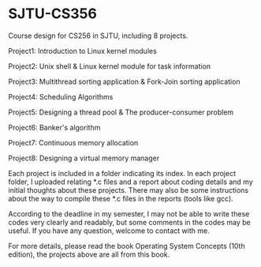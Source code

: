 # SJTU-CS356
Course design for CS256 in SJTU, including 8 projects.

Project1: Introduction to Linux kernel modules

Project2: Unix shell & Linux kernel module for task information

Project3: Multithread sorting application & Fork-Join sorting application

Project4: Scheduling Algorithms

Project5: Designing a thread pool & The producer-consumer problem

Project6: Banker's algorithm

Project7: Continuous memory allocation

Project8: Designing a virtual memory manager

Each project is included in a folder indicating its index. In each project folder, I uploaded relating *.c files
and a report about coding details and my initial thoughts about these projects. 
There may also be some instructions about the way to compile these *.c files in the reports (tools like gcc).

According to the deadline in my semester, I may not be able to write these codes very clearly and readably, 
but some comments in the codes may be useful. If you have any question, welcome to contact with me.

For more details, please read the book Operating System Concepts (10th edition), the projects above are all from this book.
